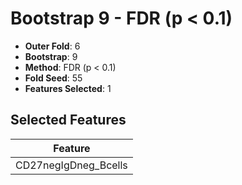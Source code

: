 # Bootstrap 9 - FDR (p < 0.1)

- **Outer Fold**: 6
- **Bootstrap**: 9
- **Method**: FDR (p < 0.1)
- **Fold Seed**: 55
- **Features Selected**: 1

## Selected Features

| Feature |
|---------|
| CD27negIgDneg_Bcells |

